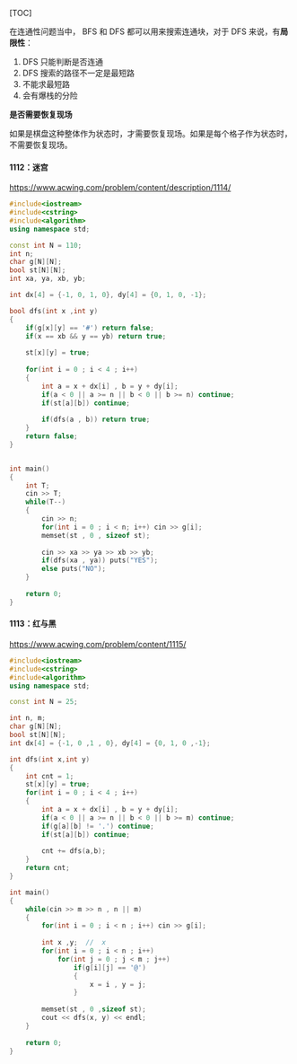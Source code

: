 [TOC]

在连通性问题当中， BFS 和 DFS 都可以用来搜索连通块，对于 DFS 来说，有**局限性**：

1. DFS 只能判断是否连通
2. DFS 搜索的路径不一定是最短路
2. 不能求最短路
2. 会有爆栈的分险

**是否需要恢复现场**  

如果是棋盘这种整体作为状态时，才需要恢复现场。如果是每个格子作为状态时，不需要恢复现场。

#### 1112：迷宫

https://www.acwing.com/problem/content/description/1114/

```c++
#include<iostream>
#include<cstring>
#include<algorithm>
using namespace std;

const int N = 110;
int n;
char g[N][N];
bool st[N][N];
int xa, ya, xb, yb;

int dx[4] = {-1, 0, 1, 0}, dy[4] = {0, 1, 0, -1};

bool dfs(int x ,int y)
{
    if(g[x][y] == '#') return false;
    if(x == xb && y == yb) return true;
    
    st[x][y] = true;
    
    for(int i = 0 ; i < 4 ; i++)
    {
        int a = x + dx[i] , b = y + dy[i];
        if(a < 0 || a >= n || b < 0 || b >= n) continue;
        if(st[a][b]) continue;
        
        if(dfs(a , b)) return true;
    }
    return false;
}


int main()
{
    int T;
    cin >> T;
    while(T--)
    {
        cin >> n;
        for(int i = 0 ; i < n; i++) cin >> g[i];
        memset(st , 0 , sizeof st);
        
        cin >> xa >> ya >> xb >> yb;
        if(dfs(xa , ya)) puts("YES");
        else puts("NO");
    }
    
    return 0;
}
```

#### 1113：红与黑

https://www.acwing.com/problem/content/1115/

```c++
#include<iostream>
#include<cstring>
#include<algorithm>
using namespace std;

const int N = 25;

int n, m;
char g[N][N];
bool st[N][N];
int dx[4] = {-1, 0 ,1 , 0}, dy[4] = {0, 1, 0 ,-1};

int dfs(int x,int y)
{
    int cnt = 1;
    st[x][y] = true;
    for(int i = 0 ; i < 4 ; i++)
    {
        int a = x + dx[i] , b = y + dy[i];
        if(a < 0 || a >= n || b < 0 || b >= m) continue;
        if(g[a][b] != '.') continue;
        if(st[a][b]) continue;
        
        cnt += dfs(a,b);
    }
    return cnt;
}

int main()
{
    while(cin >> m >> n , n || m)
    {
        for(int i = 0 ; i < n ; i++) cin >> g[i];
        
        int x ,y;  //  x
        for(int i = 0 ; i < n ; i++)
            for(int j = 0 ; j < m ; j++)
                if(g[i][j] == '@')
                {
                    x = i , y = j;
                }
            
        memset(st , 0 ,sizeof st);
        cout << dfs(x, y) << endl;
    }
    
    return 0;
}
```

